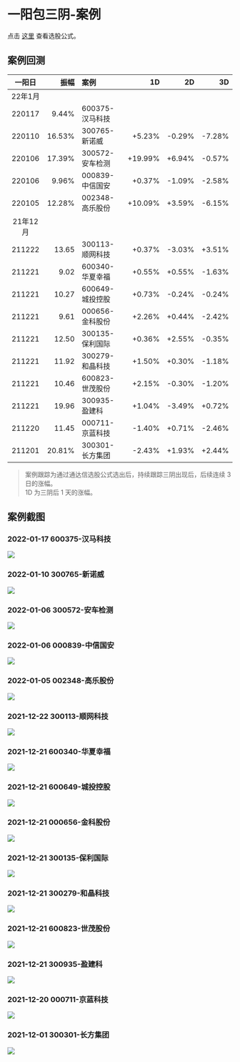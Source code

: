 # 一阳包三阴-案例

点击 [这里](./一阳包三阴.md) 查看选股公式。

## 案例回测

| 一阳日 |  振幅  |      案例       |   1D    |   2D    |   3D    |
|:------:|-------:|:----------------|--------:|--------:|--------:|
| 22年1月
| 220117 |  9.44% | 600375-汉马科技 |         |         |         |
| 220110 | 16.53% | 300765-新诺威   |  +5.23% |  -0.29% |  -7.28% |
| 220106 | 17.39% | 300572-安车检测 | +19.99% |  +6.94% |  -0.57% |
| 220106 |  9.96% | 000839-中信国安 |  +0.37% |  -1.09% |  -2.58% |
| 220105 | 12.28% | 002348-高乐股份 | +10.09% |  +3.59% |  -6.15% |
| 21年12月
| 211222 | 13.65  | 300113-顺网科技 |  +0.37% |  -3.03% |  +3.51% |
| 211221 |  9.02  | 600340-华夏幸福 |  +0.55% |  +0.55% |  -1.63% |
| 211221 | 10.27  | 600649-城投控股 |  +0.73% |  -0.24% |  -0.24% |
| 211221 |  9.61  | 000656-金科股份 |  +2.26% |  +0.44% |  -2.42% |
| 211221 | 12.50  | 300135-保利国际 |  +0.36% |  +2.55% |  -0.35% |
| 211221 | 11.92  | 300279-和晶科技 |  +1.50% |  +0.30% |  -1.18% |
| 211221 | 10.46  | 600823-世茂股份 |  +2.15% |  -0.30% |  -1.20% |
| 211221 | 19.96  | 300935-盈建科   |  +1.04% |  -3.49% |  +0.72% |
| 211220 | 11.45  | 000711-京蓝科技 |  -1.40% |  +0.71% |  -2.46% |
| 211201 | 20.81% | 300301-长方集团 |  -2.43% |  +1.93% |  +2.44% | MACD死叉

> 案例跟踪为通过通达信选股公式选出后，持续跟踪三阴出现后，后续连续 3 日的涨幅。  
> 1D 为三阴后 1 天的涨幅。

## 案例截图

### 2022-01-17 600375-汉马科技

![](./assets/220117-600375-汉马科技.png)

### 2022-01-10 300765-新诺威

![](./assets/220110-300765-新诺威.png)

### 2022-01-06 300572-安车检测

![](./assets/220106-300572-安车检测.png)

### 2022-01-06 000839-中信国安

![](./assets/220106-000839-中信国安.png)

### 2022-01-05 002348-高乐股份

![](./assets/220105-002348-高乐股份.png)

### 2021-12-22 300113-顺网科技

![](./assets/211222-300113-顺网科技.png)

### 2021-12-21 600340-华夏幸福

![](./assets/211221-600340-华夏幸福.png)

### 2021-12-21 600649-城投控股

![](./assets/211221-600649-城投控股.png)

### 2021-12-21 000656-金科股份

![](./assets/211221-000656-金科股份.png)

### 2021-12-21 300135-保利国际

![](./assets/211221-300135-保利国际.png)

### 2021-12-21 300279-和晶科技

![](./assets/211221-300279-和晶科技.png)

### 2021-12-21 600823-世茂股份

![](./assets/211221-600823-世茂股份.png)

### 2021-12-21 300935-盈建科

![](./assets/211221-300935-盈建科.png)

### 2021-12-20 000711-京蓝科技

![](./assets/211220-000711-京蓝科技.png)

### 2021-12-01 300301-长方集团

![](./assets/211201-300301-长方集团.png)
